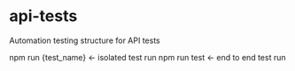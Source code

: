 # api-tests
Automation testing structure for API tests

npm run {test_name} <- isolated test run
npm run test <- end to end test run